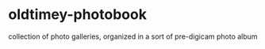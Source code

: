 oldtimey-photobook
==================

collection of photo galleries, organized in a sort of pre-digicam photo album
